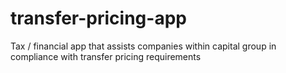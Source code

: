 # transfer-pricing-app
Tax / financial app that assists companies within capital group in compliance with transfer pricing requirements
